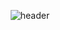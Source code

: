 <div align="center">

![header](https://capsule-render.vercel.app/api?type=Cylinder&text=KANGMOONSU&color=c6c6c5)

</div>
